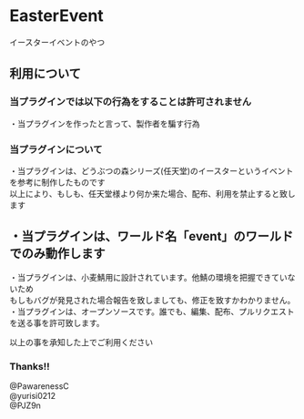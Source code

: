 # EasterEvent
イースターイベントのやつ
## 利用について  
### 当プラグインでは以下の行為をすることは許可されません  
・当プラグインを作ったと言って、製作者を騙す行為  

### 当プラグインについて  
・当プラグインは、どうぶつの森シリーズ(任天堂)のイースターというイベントを参考に制作したものです  
以上により、もしも、任天堂様より何か来た場合、配布、利用を禁止すると致します  
## ・当プラグインは、ワールド名「event」のワールドでのみ動作します  
・当プラグインは、小麦鯖用に設計されています。他鯖の環境を把握できていないため  
もしもバグが発見された場合報告を致しましても、修正を致すかわかりません。  
・当プラグインは、オープンソースです。誰でも、編集、配布、プルリクエストを送る事を許可致します。  

以上の事を承知した上でご利用ください  

### Thanks!!
@PawarenessC  
@yurisi0212  
@PJZ9n
